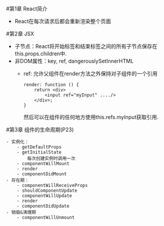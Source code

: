 #第1章 React简介

- React在每次请求后都会重新渲染整个页面

#第2章 JSX
    
- 子节点：React将开始标签和结束标签之间的所有子节点保存在this.props.children中.
- 非DOM属性：key, ref, dangerouslySetInnerHTML
	- ref: 允许父组件在render方法之外保持对子组件的一个引用
		```
		render: function () {
			return <div>
				<input ref="myInput" ..../>
			</div>;
		}
		```
		
		然后可以在组件的任何地方使用this.refs.myInput获取引用.

#第3章 组件的生命周期(P23)
	
	- 实例化：
		- getDefaultProps
		- getInitialState
			每次创建实例时调用一次
		- componentWillMount
		- render
		- componentDidMount
	- 存在期：
		- componentWillReceiveProps
		- shouldComponentUpdate
		- componentWillUpdate
		- render
		- componentDidUpdate
	- 销毁&清理期
		- componentWillUnmount